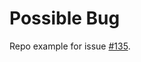 # Possible Bug

Repo example for issue [#135](https://github.com/relay-tools/relay-compiler-language-typescript/issues/135).
